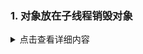 
### 1. 对象放在子线程销毁对象
 <details>
  <summary>点击查看详细内容</summary>
```  	
self.person=[Person new];
	Person *p2 = self.person;
	self.person=nil;
	dispatch_async(queue, ^{
		[p2 class];
	});
```
</details>